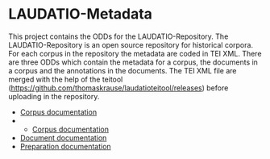 LAUDATIO-Metadata
=================
This project contains the ODDs for the LAUDATIO-Repository. The LAUDATIO-Repository is an open source repository for historical corpora. For each corpus in the repository the metadata are coded in TEI XML. There are three ODDs which contain the metadata for a corpus, the documents in a corpus and the annotations in the documents. The TEI XML file are merged with the help of the teitool (https://github.com/thomaskrause/laudatioteitool/releases) before uploading in the repository. 

* [Corpus documentation](https://korpling.github.io/LAUDATIO-Metadata/Corpus/teiODD_LAUDATIOCorpus_S7/document.html)
* * [Corpus documentation](./Corpus/teiODD_LAUDATIOCorpus_S7/document.html)
* [Document documentation](https://korpling.github.io/LAUDATIO-Metadata/Document/teiODD_LAUDATIODocument_S7/document.html)
* [Preparation documentation](https://korpling.github.io/LAUDATIO-Metadata/Preparation/teiODD_LAUDATIOPreparation_S7/document.html)
